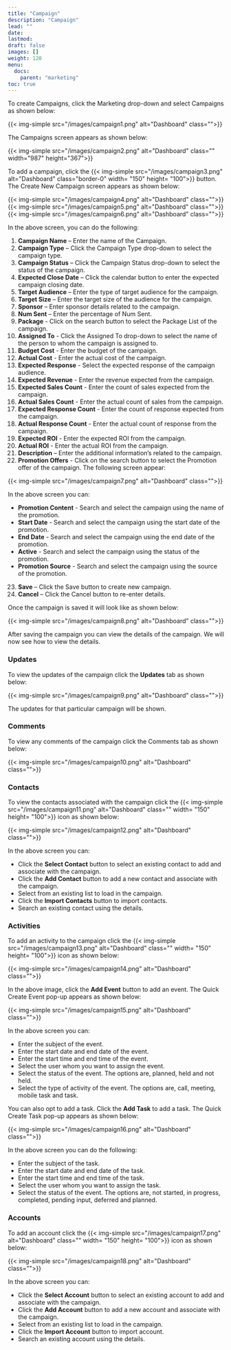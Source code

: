 ```yaml
---
title: "Campaign"
description: "Campaign"
lead: ""
date:
lastmod:
draft: false
images: []
weight: 120
menu:
  docs:
    parent: "marketing"
toc: true
---
```


To create Campaigns, click the Marketing drop-down and select Campaigns as shown below:

{{< img-simple src="/images/campaign1.png"  alt="Dashboard" class="">}}

The Campaigns screen appears as shown below:

{{< img-simple src="/images/campaign2.png"  alt="Dashboard" class="" width="987" height="367">}}

To add a campaign, click the {{< img-simple src="/images/campaign3.png"  alt="Dashboard" class="border-0" width= "150" height= "100">}} button. The Create New Campaign screen appears as shown below:

{{< img-simple src="/images/campaign4.png"  alt="Dashboard" class="">}}
{{< img-simple src="/images/campaign5.png"  alt="Dashboard" class="">}}
{{< img-simple src="/images/campaign6.png"  alt="Dashboard" class="">}}

In the above screen, you can do the following:

1.	**Campaign Name** – Enter the name of the Campaign.
2.	**Campaign Type** – Click the Campaign Type drop-down to select the campaign type.
3.	**Campaign Status** – Click the Campaign Status drop-down to select the status of the campaign.
4.	**Expected Close Date** – Click the calendar button to enter the expected campaign closing date.
5.	**Target Audience** – Enter the type of target audience for the campaign.
6.	**Target Size** – Enter the target size of the audience for the campaign.
7.	**Sponsor** – Enter sponsor details related to the campaign.
8.	**Num Sent** – Enter the percentage of Num Sent.
9.	**Package** - Click on the search button to select the Package List of the campaign.
10.	**Assigned To** - Click the Assigned To drop-down to select the name of the person to whom the campaign is assigned to.
11. **Budget Cost** - Enter the budget of the campaign.
12. **Actual Cost** - Enter the actual cost of the campaign.
13. **Expected Response** - Select the expected response of the campaign audience.
14. **Expected Revenue** - Enter the revenue expected from the campaign.
15. **Expected Sales Count** - Enter the count of sales expected from the campaign.
16. **Actual Sales Count** - Enter the actual count of sales from the campaign.
17. **Expected Response Count** -  Enter the count of response expected from the campaign.
18. **Actual Response Count** - Enter the actual count of response from the campaign.
19. **Expected ROI** - Enter the expected ROI from the campaign.
20. **Actual ROI** - Enter the actual ROI from the campaign.
21. **Description** – Enter the additional information’s related to the campaign.
22. **Promotion Offers** - Click on the search button to select the Promotion offer of the campaign. The following screen appear:

{{< img-simple src="/images/campaign7.png"  alt="Dashboard" class="">}}

In the above screen you can:
* **Promotion Content** - Search and select the campaign using the name of the promotion.
* **Start Date** - Search and select the campaign using the start date of the promotion.
* **End Date** - Search and select the campaign using the end date of the promotion.
* **Active** - Search and select the campaign using the status of the promotion.
* **Promotion Source** - Search and select the campaign using the source of the promotion.
23. **Save** – Click the Save button to create new campaign.
24.	**Cancel** – Click the Cancel button to re-enter details.

Once the campaign is saved it will look like as shown below:

{{< img-simple src="/images/campaign8.png"  alt="Dashboard" class="">}}

After saving the campaign you can view the details of the campaign. We will now see how to view the details.

### Updates

To view the updates of the campaign click the **Updates** tab as shown below:

{{< img-simple src="/images/campaign9.png"  alt="Dashboard" class="">}}

The updates for that particular campaign will be shown.

### Comments

To view any comments of the campaign click the Comments tab as shown below:

{{< img-simple src="/images/campaign10.png"  alt="Dashboard" class="">}}

### Contacts

To view the contacts associated with the campaign click the {{< img-simple src="/images/campaign11.png"  alt="Dashboard" class="" width= "150" height= "100">}} icon as shown below:

{{< img-simple src="/images/campaign12.png"  alt="Dashboard" class="">}}

In the above screen you can:

* Click the **Select Contact** button to select an existing contact to add and associate with the campaign.
* Click the **Add Contact** button to add a new contact and associate with the campaign.
* Select from an existing list to load in the campaign.
* Click the **Import Contacts** button to import contacts.
* Search an existing contact using the details.

### Activities

To add an activity to the campaign click the {{< img-simple src="/images/campaign13.png"  alt="Dashboard" class="" width= "150" height= "100">}} icon as shown below:

{{< img-simple src="/images/campaign14.png"  alt="Dashboard" class="">}}

In the above image, click the **Add Event** button to add an event. The Quick Create Event pop-up appears as shown below:

{{< img-simple src="/images/campaign15.png"  alt="Dashboard" class="">}}

In the above screen you can:

* Enter the subject of the event.
* Enter the start date and end date of the event.
* Enter the start time and end time of the event.
* Select the user whom you want to assign the event.
* Select the status of the event. The options are, planned, held and not held.
* Select the type of activity of the event. The options are, call, meeting, mobile task and task.

You can also opt to add a task. Click the **Add Task** to add a task. The Quick Create Task pop-up appears as shown below:

{{< img-simple src="/images/campaign16.png"  alt="Dashboard" class="">}}

In the above screen you can do the following:

* Enter the subject of the task.
* Enter the start date and end date of the task.
* Enter the start time and end time of the task.
* Select the user whom you want to assign the task.
* Select the status of the event. The options are, not started, in progress, completed,  pending input, deferred and planned.

### Accounts

To add an account click the {{< img-simple src="/images/campaign17.png"  alt="Dashboard" class="" width= "150" height= "100">}} icon as shown below:

{{< img-simple src="/images/campaign18.png"  alt="Dashboard" class="">}}

In the above screen you can:

* Click the **Select Account** button to select an existing account to add and associate with the campaign.
* Click the **Add Account** button to add a new account and associate with the campaign.
* Select from an existing list to load in the campaign.
* Click the **Import Account** button to import account.
* Search an existing account using the details.
